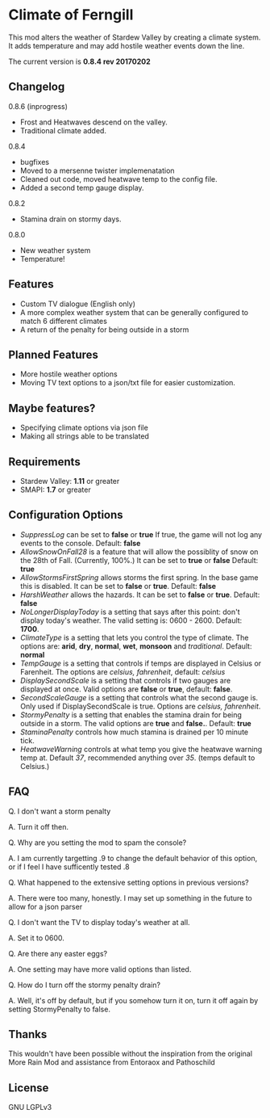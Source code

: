 # Climate of Ferngill

This mod alters the weather of Stardew Valley by creating a climate system. It adds temperature and may add hostile weather events down the line.  

The current version is __0.8.4 rev 20170202__ 

## Changelog

0.8.6 (inprogress)
- Frost and Heatwaves descend on the valley.
- Traditional climate added.

0.8.4
- bugfixes
- Moved to a mersenne twister implemenatation
- Cleaned out code, moved heatwave temp to the config file.
- Added a second temp gauge display.

0.8.2
- Stamina drain on stormy days.

0.8.0 
- New weather system
- Temperature!

## Features
* Custom TV dialogue (English only)
* A more complex weather system that can be generally configured to match 6 different climates
* A return of the penalty for being outside in a storm

## Planned Features
* More hostile weather options
* Moving TV text options to a json/txt file for easier customization.

## Maybe features?
* Specifying climate options via json file
* Making all strings able to be translated

## Requirements
* Stardew Valley: __1.11__ or greater
* SMAPI: __1.7__ or greater

## Configuration Options

* _SuppressLog_ can be set to __false__ or __true__  If true, the game will not log any events to the console. Default: __false__
* _AllowSnowOnFall28_ is a feature that will allow the possiblity of snow on the 28th of Fall. (Currently, 100%.) It can be set to __true__ or __false__ Default: __true__
* _AllowStormsFirstSpring_ allows storms the first spring. In the base game this is disabled. It can be set to __false__ or __true__.  Default: __false__
* _HarshWeather_ allows the hazards. It can be set to __false__ or __true__. Default: __false__        
* _NoLongerDisplayToday_ is a setting that says after this point: don't display today's weather. The valid setting is: 0600 - 2600. Default: __1700__.
* _ClimateType_ is a setting that lets you control the type of climate. The options are: __arid__, __dry__, __normal__, __wet__, __monsoon__ and _traditional_. Default: __normal__
* _TempGauge_ is a setting that controls if temps are displayed in Celsius or Farenheit. The options are _celsius, fahrenheit_, default: _celsius_
* _DisplaySecondScale_ is a setting that controls if two gauges are displayed at once. Valid options are __false__ or __true__, default: __false__.
* _SecondScaleGauge_ is a setting that controls what the second gauge is. Only used if DisplaySecondScale is true. Options are _celsius, fahrenheit_.
* _StormyPenalty_ is a setting that enables the stamina drain for being outside in a storm. The valid options are __true__ and __false.__. Default: __true__
* _StaminaPenalty_ controls how much stamina is drained per 10 minute tick.
* _HeatwaveWarning_ controls at what temp you give the heatwave warning temp at. Default _37_, recommended anything over _35_. (temps default to Celsius.)

## FAQ

Q. I don't want a storm penalty

A. Turn it off then.

Q. Why are you setting the mod to spam the console?

A. I am currently targetting .9 to change the default behavior of this option, or if I feel I have sufficently tested .8

Q. What happened to the extensive setting options in previous versions?

A. There were too many, honestly. I may set up something in the future to allow for a json parser

Q. I don't want the TV to display today's weather at all.

A. Set it to 0600.

Q. Are there any easter eggs?

A. One setting may have more valid options than listed. 

Q. How do I turn off the stormy penalty drain?

A. Well, it's off by default, but if you somehow turn it on, turn it off again by setting StormyPenalty to false.

## Thanks

This wouldn't have been possible without the inspiration from the original More Rain Mod and assistance from Entoraox and Pathoschild

## License

GNU LGPLv3
